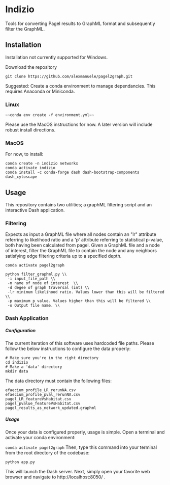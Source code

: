 # Indizio 
Tools for converting Pagel results to GraphML format and subsequently filter the GraphML.

## Installation
Installation not currently supported for Windows.

Download the repository
```
git clone https://github.com/alexmanuele/pagel2graph.git
```

Suggested: Create a conda environment to manage dependancies. This requires Anaconda or Miniconda.

### Linux
```
~~conda env create -f environment.yml~~
```
Please use the MacOS instructions for now. A later version will include robust install directions.
### MacOS
For now, to install:
```
conda create -n indizio networkx
conda activate indizio
conda install -c conda-forge dash dash-bootstrap-components dash_cytoscape
```


## Usage
This repository contains two utilities; a graphML filtering script and an interactive Dash application.

### Filtering
Expects as input a GraphML file where all nodes contain an "lr" attribute referring to likelihood ratio and a 'p' attribute referring to statistical p-value, both having been calculated from pagel.
Given a GraphML file and a node of interest, filter the GraphML file to contain the node and any neighbors satisfying edge filtering criteria up to a specified depth.

```
conda activate pagel2graph

python filter_graphml.py \\
 -i input_file_path \\
 -n name of node of interest  \\
 -d degee of graph traversal (int) \\
 -lr minimum likelihood ratio. Values lower than this will be filtered \\
 -p maximum p value. Values higher than this will be filtered \\
 -o Output file name. \\
 ```

### Dash Application

##### Configuration
The current iteration of this software uses hardcoded file paths. Please follow the below instructions to configure the data properly:

```
# Make sure you're in the right directory
cd indizio
# Make a 'data' directory
mkdir data
```
The data directory must contain the following files:
```
efaecium_profile_LR_rerunNA.csv
efaecium_profile_pval_rerunNA.csv
pagel_LR_featureVsHabitat.csv
pagel_pvalue_featureVsHabitat.csv
pagel_results_as_network_updated.graphml
```
##### Usage
Once your data is configured properly, usage is simple.
Open a terminal and activate your conda environment:

`
conda activate pagel2graph
`
Then, type this command into your terminal from the root directory of the codebase:

`python app.py`

This will launch the Dash server. Next, simply open your favorite web browser and navigate to http://localhost:8050/ .
